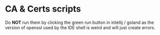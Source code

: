# CA & Certs scripts

Do **NOT** run them by clicking the green run button in 
intellij / goland as the version of openssl used by the
IDE shell is weird and will just create errors.
